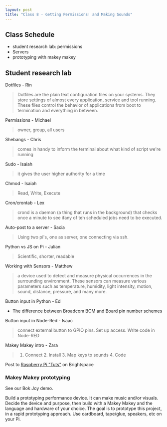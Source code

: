 ```yaml
---
layout: post
title: "Class 8 - Getting Permissions! and Making Sounds"
---
```


## Class Schedule

- student research lab: permissions
- Servers
- prototyping with makey makey

## Student research lab

Dotfiles - Rin

> Dotfiles are the plain text configuration files on your systems. They store settings of almost every application, service and tool running. These files control the behavior of applications from boot to termination and everything in between.

Permissions - Michael

> owner, group, all users

Shebangs - Chris

> comes in handy to inform the terminal about what kind of script we're running

Sudo - Isaiah

> it gives the user higher authority for a time

Chmod - Isaiah

> Read, Write, Execute

Cron/crontab - Lex

> crond is a daemon (a thing that runs in the background) that checks once a minute to see ifany of teh scheduled jobs need to be executed.


Auto-post to a server - Sacia

> Using two pi's, one as server, one connecting via ssh.

Python vs JS on Pi - Julian

> Scientific, shorter, readable

Working with Sensors - Matthew

> a device used to detect and measure physical occurrences in the surrounding environment. These sensors can measure various parameters such as temperature, humidity, light intensity, motion, sound, distance, pressure, and many more. 

Button input in Python - Ed

* The difference between Broadcom BCM and Board pin number schemes

Button input in Node-Red - Isaac

> connect external button to GPIO pins. Set up access. Write code in Node-RED

Makey Makey intro - Zara

> 1. Connect 2. Install 3. Map keys to sounds 4. Code

Post to [Raspberry Pi "Tuts"](https://mylearning.suny.edu/d2l/le/content/1188635/viewContent/33869886/View?ou=1188635) on Brightspace


### Makey Makey prototyping

See our Bok Joy demo.


Build a prototyping performance device. It can make music and/or visuals. Decide the device and purpose, then build with a Makey Makey and the language and hardware of your choice. The goal is to prototype this project, in a rapid prototyping approach. Use cardboard, tape/glue, speakers, etc on your Pi.



